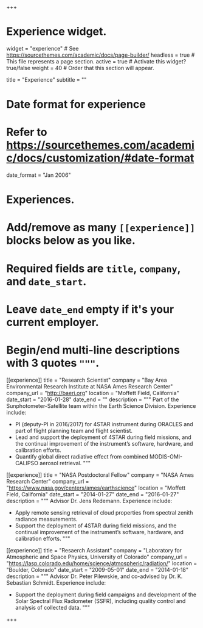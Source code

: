 +++
# Experience widget.
widget = "experience"  # See https://sourcethemes.com/academic/docs/page-builder/
headless = true  # This file represents a page section.
active = true  # Activate this widget? true/false
weight = 40  # Order that this section will appear.

title = "Experience"
subtitle = ""

# Date format for experience
#   Refer to https://sourcethemes.com/academic/docs/customization/#date-format
date_format = "Jan 2006"

# Experiences.
#   Add/remove as many `[[experience]]` blocks below as you like.
#   Required fields are `title`, `company`, and `date_start`.
#   Leave `date_end` empty if it's your current employer.
#   Begin/end multi-line descriptions with 3 quotes `"""`.
[[experience]]
  title = "Research Scientist"
  company = "Bay Area Environmental Research Institute at NASA Ames Research Center"
  company_url = "http://baeri.org"
  location = "Moffett Field, California"
  date_start = "2016-01-28"
  date_end = ""
  description = """
  Part of the Sunphotometer-Satellite team within the Earth Science Division. 
  Experience include:
  
  * PI (deputy-PI in 2016/2017) for 4STAR instrument during ORACLES and part of flight planning team and flight scientist.
  * Lead and support the deployment of 4STAR during field missions, and the continual improvement of the instrument’s software, hardware, and calibration efforts.
  * Quantify global direct radiative effect from combined MODIS-OMI-CALIPSO aerosol retrieval.
  """

[[experience]]
  title = "NASA Postdoctoral Fellow"
  company = "NASA Ames Research Center"
  company_url = "https://www.nasa.gov/centers/ames/earthscience"
  location = "Moffett Field, California"
  date_start = "2014-01-27"
  date_end = "2016-01-27"
  description = """
  Advisor Dr. Jens Redemann.
  Experience include:

  * Apply remote sensing retrieval of cloud properties from spectral zenith radiance measurements.
  * Support the deployment of 4STAR during field missions, and the continual improvement of the instrument’s software, hardware, and calibration efforts.
  """

[[experience]]
  title = "Resaerch Assistant"
  company = "Laboratory for Atmospheric and Space Physics, University of Colorado"
  company_url = "https://lasp.colorado.edu/home/science/atmospheric/radiation/"
  location = "Boulder, Colorado"
  date_start = "2009-05-01"
  date_end = "2014-01-18"
  description = """
  Advisor Dr. Peter Pilewskie, and co-advised by Dr. K. Sebastian Schmidt.
  Experience include:

  * Support the deployment during field campaigns and development of the Solar Spectral Flux Radiometer (SSFR), including quality control and analysis of collected data.
  """



+++

